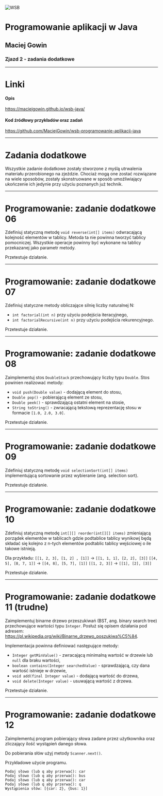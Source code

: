 ![WSB](https://maciejgowin.github.io/assets/img/wsb-merito-warsaw-logo.png)

# Programowanie aplikacji w Java

## Maciej Gowin

### Zjazd 2 - zadania dodatkowe

---

# Linki

#### Opis
https://maciejgowin.github.io/wsb-java/

#### Kod źródłowy przykładów oraz zadań
https://github.com/MaciejGowin/wsb-programowanie-aplikacji-java

---
# Zadania dodatkowe

Wszystkie zadanie dodatkowe zostały stworzone z myślą utrwalenia materiału przerobionego na zjeździe. Chociaż mogą one zostać rozwiązane na wiele sposobów, zostały skonstruowane w sposób umożliwiający ukończenie ich jedynie przy użyciu poznanych już technik.

---
# **Programowanie: zadanie dodatkowe 06**

Zdefiniuj statyczną metodę `void reverse(int[] items)` odwracającą kolejność elementów w tablicy. Metoda ta nie powinna tworzyć tablicy pomocniczej. Wszystkie operacje powinny być wykonane na tablicy przekazanej jako parametr metody.

Przetestuje działanie.

---
# **Programowanie: zadanie dodatkowe 07**

Zdefiniuj statyczne metody obliczające silnię liczby naturalnej N:
 - `int factorial(int n)` przy użyciu podejścia iteracyjnego,
 - `int factorialRecursive(int n)` przy użyciu podejścia rekurencyjnego. 

Przetestuje działanie.

---
# **Programowanie: zadanie dodatkowe 08**

Zaimplementuj stos `DoubleStack` przechowujący liczby typu `Double`. Stos powinien realizować metody:
- `void push(Double value)` - dodającą element do stosu,
- `Double pop()` - pobierającą element ze stosu,
- `Double peek()` - sprawdzającą ostatni element na stosie,
- `String toString()` - zwracającą tekstową reprezentację stosu w formacie `[1.0, 2.0, 3.0]`.

Przetestuje działanie.

---
# **Programowanie: zadanie dodatkowe 09**

Zdefiniuj statyczną metodę `void selectionSort(int[] items)` implementującą sortowanie przez wybieranie (ang. selection sort).

Przetestuje działanie.

---
# **Programowanie: zadanie dodatkowe 10**

Zdefiniuj statyczną metodę `int[][] reorder(int[][] items)` zmieniającą porządek elementów w tablicach gdzie podtablice tablicy wynikowj będą składać się kolejno z n-tych elementów podtablic tablicy wejściowej o ile takowe istnieją.

Dla przykładu:
`[[1, 2, 3], [1, 2] , [1]]` -> `[[1, 1, 1], [2, 2], [3]]`
`[[4, 5], [8, 7, 1]]` -> `[[4, 8], [5, 7], [1]]`
`[[1, 2, 3]]` -> `[[1], [2], [3]]`

Przetestuje działanie.
 
---
# **Programowanie: zadanie dodatkowe 11 (trudne)**

Zaimplementuj binarne drzewo przeszukiwań (BST, ang. binary search tree) przechowujące wartości typu `Integer`. Posłuż się opisem działania pod adresem: https://pl.wikipedia.org/wiki/Binarne_drzewo_poszukiwa%C5%84.

Implementacja powinna definiować następujące metody:
- `Integer getMinValue()` - zwracającą minimalną wartość w drzewie lub `null` dla braku wartości,
- `boolean contains(Integer searchedValue)` - sprawdzającą, czy dana wartość istnieje w drzewie,
- `void add(final Integer value)` - dodającą wartość do drzewa,
- `void delete(Integer value)` - usuwającą wartość z drzewa.

Przetestuje działanie.

---
# **Programowanie: zadanie dodatkowe 12**
Zaimplementuj program pobierający słowa zadane przez użytkownika oraz zliczający ilość wystąpień danego słowa.

Do pobierania słów użyj metody `Scanner.next()`.

Przykładowe użycie programu.

```
Podaj słowo (lub q aby przerwać): car
Podaj słowo (lub q aby przerwać): bus
Podaj słowo (lub q aby przerwać): car
Podaj słowo (lub q aby przerwać): q
Wystąpienia słów: [{car: 2}, {bus: 1}]
```
